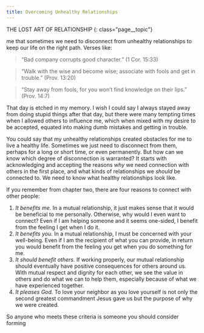 ```yaml
---
title: Overcoming Unhealthy Relationships
---
```


THE LOST ART OF RELATIONSHIP
{: class="page__topic"}

me that sometimes we need to disconnect from unhealthy relationships to keep
our life on the right path. Verses like:

> “Bad company corrupts good character.” (1 Cor. 15:33)

> “Walk with the wise and become wise; associate with fools
> and get in trouble.” (Prov. 13:20)

> “Stay away from fools, for you won’t find knowledge on their
> lips.” (Prov. 14:7)

That day is etched in my memory. I wish I could say I always stayed away
from doing stupid things after that day, but there were many tempting times
when I allowed others to influence me, which when mixed with my desire to be
accepted, equated into making dumb mistakes and getting in trouble.

You could say that my unhealthy relationships created obstacles for me to
live a healthy life. Sometimes we just need to disconnect from them, perhaps for
a long or short time, or even permanently. But how can we know which degree
of disconnection is warranted? It starts with acknowledging and accepting the
reasons _why_ we need connection with others in the first place, and what kinds
of relationships we _should_ be connected to. We need to know what healthy
relationships look like.

If you remember from chapter two, there are four reasons to connect with
other people:

1. _It benefits me._ In a mutual relationship, it just makes sense that
    it would be beneficial to me personally. Otherwise, why would
    I even want to connect? Even if I am helping someone and it
    seems one-sided, I benefit from the feeling I get when I do it.
2. _It benefits you._ In a mutual relationship, I must be concerned
    with your well-being. Even if I am the recipient of what you can
    provide, in return you would benefit from the feeling you get
    when you do something for me.
3. _It should benefit others._ If working properly, our mutual
    relationship should eventually have positive consequences for
    others around us. With mutual respect and dignity for each
    other, we see the value in others and do what we can to help
    them, especially because of what we have experienced together.
4. _It pleases God._ To love your neighbor as you love yourself is
    not only the second greatest commandment Jesus gave us but
    the purpose of why we were created.

So anyone who meets these criteria is someone you should consider forming
